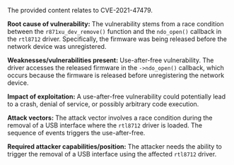 The provided content relates to CVE-2021-47479.

**Root cause of vulnerability:**
The vulnerability stems from a race condition between the `r871xu_dev_remove()` function and the `ndo_open()` callback in the `rtl8712` driver. Specifically, the firmware was being released before the network device was unregistered.

**Weaknesses/vulnerabilities present:**
Use-after-free vulnerability. The driver accesses the released firmware in the `->ndo_open()` callback, which occurs because the firmware is released before unregistering the network device.

**Impact of exploitation:**
A use-after-free vulnerability could potentially lead to a crash, denial of service, or possibly arbitrary code execution.

**Attack vectors:**
The attack vector involves a race condition during the removal of a USB interface where the `rtl8712` driver is loaded. The sequence of events triggers the use-after-free.

**Required attacker capabilities/position:**
The attacker needs the ability to trigger the removal of a USB interface using the affected `rtl8712` driver.
